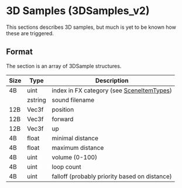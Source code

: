 # 3D Samples (3DSamples_v2)

This sections describes 3D samples, but much is yet to be known how these are triggered.

## Format

The section is an array of 3DSample structures.

| Size | Type  | Description |
|------|-------|-------------|
|  4B  | uint  | index in FX category (see [SceneItemTypes](./SCN_Scene.md)) |
|      |zstring| sound filename |
| 12B  | Vec3f | position |
| 12B  | Vec3f | forward |
| 12B  | Vec3f | up |
|  4B  | float | minimal distance |
|  4B  | float | maximum distance |
|  4B  | uint  | volume (0-100) |
|  4B  | uint  | loop count |
|  4B  | uint  | falloff (probably priority based on distance) |
